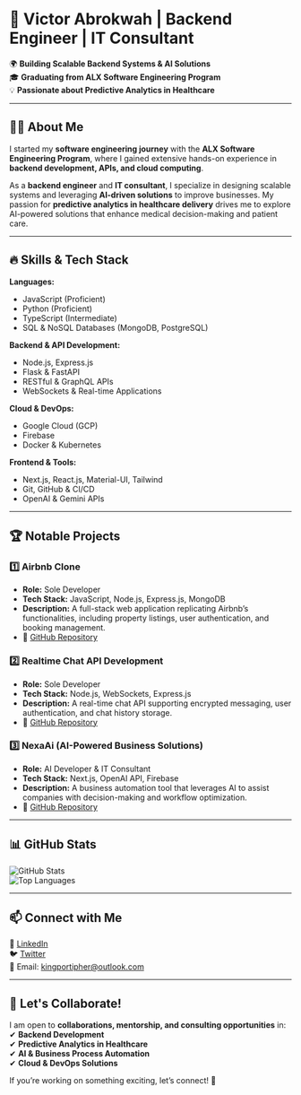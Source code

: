 # 🚀 Victor Abrokwah | Backend Engineer | IT Consultant  

🌍 **Building Scalable Backend Systems & AI Solutions**  
🎓 **Graduating from ALX Software Engineering Program**  
💡 **Passionate about Predictive Analytics in Healthcare**  

---

## 👨‍💻 About Me  

I started my **software engineering journey** with the **ALX Software Engineering Program**, where I gained extensive hands-on experience in **backend development, APIs, and cloud computing**.  

As a **backend engineer** and **IT consultant**, I specialize in designing scalable systems and leveraging **AI-driven solutions** to improve businesses. My passion for **predictive analytics in healthcare delivery** drives me to explore AI-powered solutions that enhance medical decision-making and patient care.  

---

## 🔥 Skills & Tech Stack  

**Languages:**  
- JavaScript (Proficient)  
- Python (Proficient)  
- TypeScript (Intermediate)  
- SQL & NoSQL Databases (MongoDB, PostgreSQL)  

**Backend & API Development:**  
- Node.js, Express.js  
- Flask & FastAPI  
- RESTful & GraphQL APIs  
- WebSockets & Real-time Applications  

**Cloud & DevOps:**  
- Google Cloud (GCP)  
- Firebase  
- Docker & Kubernetes  

**Frontend & Tools:**  
- Next.js, React.js, Material-UI, Tailwind  
- Git, GitHub & CI/CD  
- OpenAI & Gemini APIs  

---

## 🏆 Notable Projects  

### **1️⃣ Airbnb Clone**  
- **Role:** Sole Developer  
- **Tech Stack:** JavaScript, Node.js, Express.js, MongoDB  
- **Description:** A full-stack web application replicating Airbnb’s functionalities, including property listings, user authentication, and booking management.  
- 🔗 [GitHub Repository](#)  

### **2️⃣ Realtime Chat API Development**  
- **Role:** Sole Developer  
- **Tech Stack:** Node.js, WebSockets, Express.js  
- **Description:** A real-time chat API supporting encrypted messaging, user authentication, and chat history storage.  
- 🔗 [GitHub Repository](https://github.com/kingportipher/RealTimeChat.git)  

### **3️⃣ NexaAi (AI-Powered Business Solutions)**  
- **Role:** AI Developer & IT Consultant  
- **Tech Stack:** Next.js, OpenAI API, Firebase  
- **Description:** A business automation tool that leverages AI to assist companies with decision-making and workflow optimization.  
- 🔗 [GitHub Repository](#)  

---

## 📊 GitHub Stats  

![GitHub Stats](https://github-readme-stats.vercel.app/api?username=kingportipher&show_icons=true&theme=radical)  
![Top Languages](https://github-readme-stats.vercel.app/api/top-langs/?username=kingportipher&layout=compact&theme=radical)  

---

## 📫 Connect with Me  

🔗 [LinkedIn](https://www.linkedin.com/in/vabrokwah/)  
🐦 [Twitter](https://x.com/kingportipher)  
📧 Email: kingportipher@outlook.com  

---

## 🤝 Let's Collaborate!  

I am open to **collaborations, mentorship, and consulting opportunities** in:  
✔ **Backend Development**  
✔ **Predictive Analytics in Healthcare**  
✔ **AI & Business Process Automation**  
✔ **Cloud & DevOps Solutions**  

If you’re working on something exciting, let’s connect! 🚀  

